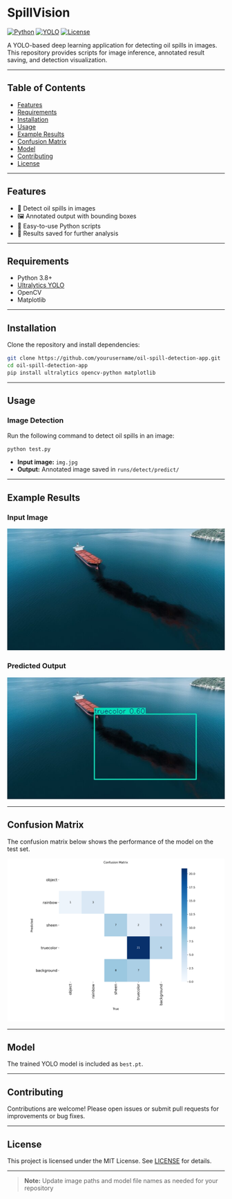 # SpillVision

[![Python](https://img.shields.io/badge/Python-3.8%2B-blue.svg)](https://www.python.org/)
[![YOLO](https://img.shields.io/badge/YOLO-Ultralytics-green.svg)](https://github.com/ultralytics/ultralytics)
[![License](https://img.shields.io/badge/License-MIT-yellow.svg)](LICENSE)

A YOLO-based deep learning application for detecting oil spills in images. This repository provides scripts for image inference, annotated result saving, and detection visualization.

---

## Table of Contents

- [Features](#features)
- [Requirements](#requirements)
- [Installation](#installation)
- [Usage](#usage)
- [Example Results](#example-results)
- [Confusion Matrix](#confusion-matrix)
- [Model](#model)
- [Contributing](#contributing)
- [License](#license)

---

## Features

- 🚩 Detect oil spills in images
- 🖼️ Annotated output with bounding boxes
- 🐍 Easy-to-use Python scripts
- 💾 Results saved for further analysis

---

## Requirements

- Python 3.8+
- [Ultralytics YOLO](https://github.com/ultralytics/ultralytics)
- OpenCV
- Matplotlib

---

## Installation

Clone the repository and install dependencies:

```sh
git clone https://github.com/yourusername/oil-spill-detection-app.git
cd oil-spill-detection-app
pip install ultralytics opencv-python matplotlib
```

---

## Usage

### Image Detection

Run the following command to detect oil spills in an image:

```sh
python test.py
```

- **Input image:** `img.jpg`
- **Output:** Annotated image saved in `runs/detect/predict/`

---

## Example Results

### Input Image

![Input Image](test-oil_spill.jpg)

### Predicted Output

![Predicted Output](runs/detect/predict/test-oil_spill.jpg)

---

## Confusion Matrix

The confusion matrix below shows the performance of the model on the test set.

![Confusion Matrix](confusion_matrix.jpg)

---

## Model

The trained YOLO model is included as `best.pt`.

---

## Contributing

Contributions are welcome! Please open issues or submit pull requests for improvements or bug fixes.

---

## License

This project is licensed under the MIT License. See [LICENSE](LICENSE) for details.

---

> **Note:** Update image paths and model file names as needed for your repository
